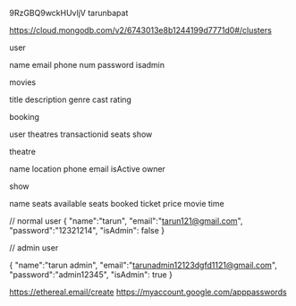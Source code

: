9RzGBQ9wckHUvljV
tarunbapat

https://cloud.mongodb.com/v2/6743013e8b1244199d7771d0#/clusters

user

name
email
phone num
password
isadmin

movies

title
description
genre
cast
rating

booking

user
theatres
transactionid
seats
show

theatre

name
location
phone
email
isActive
owner

show

name
seats available
seats booked
ticket price
movie
time

// normal user
{
"name":"tarun",
"email":"tarun121@gmail.com",
"password":"12321214",
"isAdmin": false
}

// admin user

{
"name":"tarun admin",
"email":"tarunadmin12123dgfd1121@gmail.com",
"password":"admin12345",
"isAdmin": true
}

https://ethereal.email/create
https://myaccount.google.com/apppasswords
